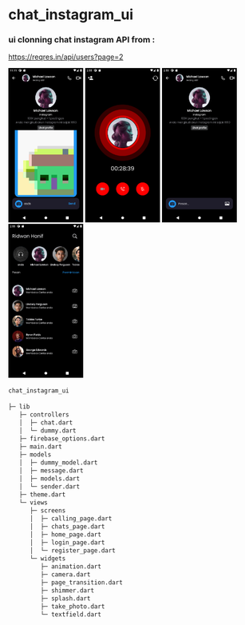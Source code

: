 # chat_instagram_ui

### ui clonning chat instagram API from :

https://reqres.in/api/users?page=2

<img src="assets/ss-1.png" width="150"/> <img src="assets/ss-2.png" width="150"/> <img src="assets/ss-3.png" width="150"/> <img src="assets/ss-4.png" width="150"/> 

```
chat_instagram_ui

├─ lib
   ├─ controllers
   │  ├─ chat.dart
   │  └─ dummy.dart
   ├─ firebase_options.dart
   ├─ main.dart
   ├─ models
   │  ├─ dummy_model.dart
   │  ├─ message.dart
   │  ├─ models.dart
   │  └─ sender.dart
   ├─ theme.dart
   └─ views
      ├─ screens
      │  ├─ calling_page.dart
      │  ├─ chats_page.dart
      │  ├─ home_page.dart
      │  ├─ login_page.dart
      │  └─ register_page.dart
      └─ widgets
         ├─ animation.dart
         ├─ camera.dart
         ├─ page_transition.dart
         ├─ shimmer.dart
         ├─ splash.dart
         ├─ take_photo.dart
         └─ textfield.dart

```

